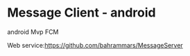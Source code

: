 # Message Client - android

android 
Mvp FCM

Web service:https://github.com/bahrammars/MessageServer
